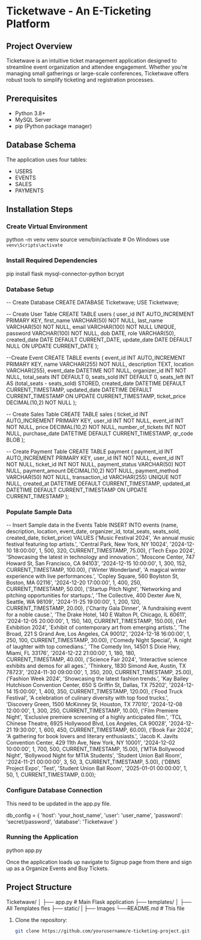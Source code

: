 # Ticketwave - An E-Ticketing Platform

## Project Overview
Ticketwave is an intuitive ticket management application designed to streamline event organization and attendee engagement. Whether you're managing small gatherings or large-scale conferences, Ticketwave offers robust tools to simplify ticketing and registration processes.

## Prerequisites
- Python 3.8+
- MySQL Server
- pip (Python package manager)

## Database Schema
The application uses four tables:
- USERS
- EVENTS
- SALES
- PAYMENTS

## Installation Steps

### Create Virtual Environment
python -m venv venv
source venv/bin/activate  # On Windows use `venv\Scripts\activate`

### Install Required Dependencies
pip install flask mysql-connector-python bcrypt

### Database Setup
-- Create Database
CREATE DATABASE Ticketwave;
USE Ticketwave;

-- Create User Table
CREATE TABLE users (
    user_id INT AUTO_INCREMENT PRIMARY KEY,
    first_name VARCHAR(50) NOT NULL,
    last_name VARCHAR(50) NOT NULL,
    email VARCHAR(100) NOT NULL UNIQUE,
    password VARCHAR(100) NOT NULL,
    dob DATE,
    role VARCHAR(50),
    created_date DATE DEFAULT CURRENT_DATE,
    update_date DATE DEFAULT NULL ON UPDATE CURRENT_DATE
);

--Create Event
CREATE TABLE events (
    event_id INT AUTO_INCREMENT PRIMARY KEY,
    name VARCHAR(255) NOT NULL,
    description TEXT,
    location VARCHAR(255),
    event_date DATETIME NOT NULL,
    organizer_id INT NOT NULL,
    total_seats INT DEFAULT 0,
    seats_sold INT DEFAULT 0,
    seats_left INT AS (total_seats - seats_sold) STORED,
    created_date DATETIME DEFAULT CURRENT_TIMESTAMP,
    updated_date DATETIME DEFAULT CURRENT_TIMESTAMP ON UPDATE CURRENT_TIMESTAMP,
    ticket_price DECIMAL(10,2) NOT NULL
);

-- Create Sales Table
CREATE TABLE sales (
    ticket_id INT AUTO_INCREMENT PRIMARY KEY,
    user_id INT NOT NULL,
    event_id INT NOT NULL,
    price DECIMAL(10,2) NOT NULL,
    number_of_tickets INT NOT NULL,
    purchase_date DATETIME DEFAULT CURRENT_TIMESTAMP,
    qr_code BLOB
);

-- Create Payment Table
CREATE TABLE payment (
    payment_id INT AUTO_INCREMENT PRIMARY KEY,
    user_id INT NOT NULL,
    event_id INT NOT NULL,
    ticket_id INT NOT NULL,
    payment_status VARCHAR(50) NOT NULL,
    payment_amount DECIMAL(10,2) NOT NULL,
    payment_method VARCHAR(50) NOT NULL,
    transaction_id VARCHAR(255) UNIQUE NOT NULL,
    created_at DATETIME DEFAULT CURRENT_TIMESTAMP,
    updated_at DATETIME DEFAULT CURRENT_TIMESTAMP ON UPDATE CURRENT_TIMESTAMP
);


### Populate Sample Data
-- Insert Sample data in the Events Table
INSERT INTO events (name, description, location, event_date, organizer_id, total_seats, seats_sold, created_date, ticket_price)
VALUES
    ('Music Festival 2024', 'An annual music festival featuring top artists.', 'Central Park, New York, NY 10024', '2024-12-10 18:00:00', 1, 500, 320, CURRENT_TIMESTAMP, 75.00),
    ('Tech Expo 2024', 'Showcasing the latest in technology and innovation.', 'Moscone Center, 747 Howard St, San Francisco, CA 94103', '2024-12-15 10:00:00', 1, 300, 152, CURRENT_TIMESTAMP, 100.00),
    ('Winter Wonderland', 'A magical winter experience with live performances.', 'Copley Square, 560 Boylston St, Boston, MA 02116', '2024-12-20 17:00:00', 1, 400, 250, CURRENT_TIMESTAMP, 50.00),
    ('Startup Pitch Night', 'Networking and pitching opportunities for startups.', 'The Collective, 400 Dexter Ave N, Seattle, WA 98109', '2024-11-25 19:00:00', 1, 200, 120, CURRENT_TIMESTAMP, 20.00),
    ('Charity Gala Dinner', 'A fundraising event for a noble cause.', 'The Drake Hotel, 140 E Walton Pl, Chicago, IL 60611', '2024-12-05 20:00:00', 1, 150, 140, CURRENT_TIMESTAMP, 150.00),
    ('Art Exhibition 2024', 'Exhibit of contemporary art from emerging artists.', 'The Broad, 221 S Grand Ave, Los Angeles, CA 90012', '2024-12-18 16:00:00', 1, 250, 100, CURRENT_TIMESTAMP, 30.00),
    ('Comedy Night Special', 'A night of laughter with top comedians.', 'The Comedy Inn, 14501 S Dixie Hwy, Miami, FL 33176', '2024-12-22 21:00:00', 1, 180, 180, CURRENT_TIMESTAMP, 40.00),
    ('Science Fair 2024', 'Interactive science exhibits and demos for all ages.', 'Thinkery, 1830 Simond Ave, Austin, TX 78723', '2024-11-30 09:00:00', 1, 350, 200, CURRENT_TIMESTAMP, 25.00),
    ('Fashion Week 2024', 'Showcasing the latest fashion trends.', 'Kay Bailey Hutchison Convention Center, 650 S Griffin St, Dallas, TX 75202', '2024-12-14 15:00:00', 1, 400, 350, CURRENT_TIMESTAMP, 120.00),
    ('Food Truck Festival', 'A celebration of culinary diversity with top food trucks.', 'Discovery Green, 1500 McKinney St, Houston, TX 77010', '2024-12-08 12:00:00', 1, 300, 250, CURRENT_TIMESTAMP, 10.00),
    ('Film Premiere Night', 'Exclusive premiere screening of a highly anticipated film.', 'TCL Chinese Theatre, 6925 Hollywood Blvd, Los Angeles, CA 90028', '2024-12-21 19:30:00', 1, 600, 450, CURRENT_TIMESTAMP, 60.00),
    ('Book Fair 2024', 'A gathering for book lovers and literary enthusiasts.', 'Jacob K. Javits Convention Center, 429 11th Ave, New York, NY 10001', '2024-12-02 10:00:00', 1, 700, 500, CURRENT_TIMESTAMP, 15.00),
    ('MTIA Bollywood Night', 'Bollywood Night for MTIA Students', 'Student Union Ball Room', '2024-11-21 00:00:00', 3, 50, 3, CURRENT_TIMESTAMP, 5.00),
    ('DBMS Project Expo', 'Test', 'Student Union Ball Room', '2025-01-01 00:00:00', 1, 50, 1, CURRENT_TIMESTAMP, 0.00);


### Configure Database Connection

This need to be updated in the app.py file.


db_config = {
    'host': 'your_host_name',
    'user': 'user_name',
    'password': 'secret/password',
    'database': 'Ticketwave'
}

### Running the Application
python app.py

Once the application loads up navigate to Signup page from there and sign up as a Organize Events and Buy Tickets.

## Project Structure
Ticketwave/
│
├── app.py               # Main Flask application
├── templates/
│   ├── All Templates fles
├── static/
|   ├── Images
└──README.md            # This file


1. Clone the repository:
   ```bash
   git clone https://github.com/yourusername/e-ticketing-project.git
